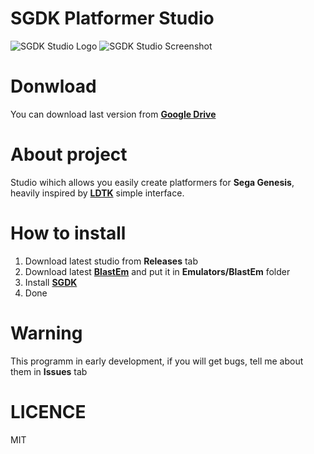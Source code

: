 # SGDK Platformer Studio

![SGDK Studio Logo](https://github.com/bolon667/SGDK_OneScreenPlatformerStudio/blob/main/readMe/sgdk_studio_github_pic2.png)
![SGDK Studio Screenshot](https://github.com/bolon667/SGDK_PlatformerStudio/blob/main/Images/sgdkStudioScreen.jpg)

# Donwload

You can download last version from **[Google Drive](https://drive.google.com/file/d/1zKqKB5Zd2cLrbKE1DPX3pojDyeEAXCpL/view)**
# About project

Studio wihich allows you easily create platformers for **Sega Genesis**, heavily inspired by **[LDTK](https://ldtk.io/)** simple interface.

# How to install
1. Download latest studio from **Releases** tab
2. Download latest **[BlastEm](https://www.retrodev.com/blastem/)** and put it in **Emulators/BlastEm** folder
3. Install **[SGDK](https://github.com/Stephane-D/SGDK?ysclid=le782nuhm739499248)** 
4. Done

# Warning
This programm in early development, if you will get bugs, tell me about them in **Issues** tab

# LICENCE
MIT
